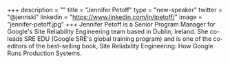 +++
description = ""
title = "Jennifer Petoff"
type = "new-speaker"
twitter = "@jennski"
linkedin = "https://www.linkedin.com/in/jpetoff/"
image = "jennifer-petoff.jpg"
+++
Jennifer Petoff is a Senior Program Manager for Google's Site Reliability Engineering team based in Dublin, Ireland. She co-leads SRE EDU (Google SRE's global training program) and is one of the co-editors of the best-selling book, Site Reliability Engineering: How Google Runs Production Systems.